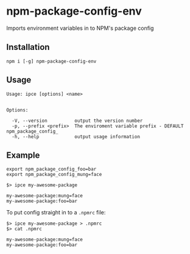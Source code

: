 # npm-package-config-env
Imports environment variables in to NPM's package config

## Installation
```
npm i [-g] npm-package-config-env
```

## Usage
```
Usage: ipce [options] <name>


Options:

  -V, --version          output the version number
  -p, --prefix <prefix>  The enviroment variable prefix - DEFAULT npm_package_config_
  -h, --help             output usage information
```

## Example
```
export npm_package_config_foo=bar
export npm_package_config_mung=face
```

```
$> ipce my-awesome-package

my-awesome-package:mung=face
my-awesome-package:foo=bar
```

To put config straight in to a `.npmrc` file:

```
$> ipce my-awesome-package > .npmrc
$> cat .npmrc

my-awesome-package:mung=face
my-awesome-package:foo=bar
```

